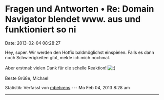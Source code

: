 Fragen und Antworten • Re: Domain Navigator blendet www. aus und funktioniert so ni
===================================================================================

Date: 2013-02-04 08:28:27

Hey, super. Wir werden den Hotfix baldmöglichst einspielen. Falls es
dann noch Schwierigkeiten gibt, melde ich mich nochmal.\
\
Aber erstmal: vielen Dank für die schelle Reaktion!
![;)](http://forum.yacy-websuche.de/images/smilies/icon_e_wink.gif "Wink")\
\
Beste Grüße, Michael

Statistik: Verfasst von
[mbehrens](http://forum.yacy-websuche.de/memberlist.php?mode=viewprofile&u=868)
--- Mo Feb 04, 2013 8:28 am

------------------------------------------------------------------------
